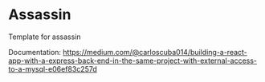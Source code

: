 # Assassin

Template for assassin 

Documentation:
https://medium.com/@carloscuba014/building-a-react-app-with-a-express-back-end-in-the-same-project-with-external-access-to-a-mysql-e06ef83c257d
